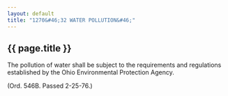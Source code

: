 ```yaml
---
layout: default 
title: "1270&#46;32 WATER POLLUTION&#46;"
---
```


{{ page.title }}
----------------

The pollution of water shall be subject to the requirements and
regulations established by the Ohio Environmental Protection Agency.

(Ord. 546B. Passed 2-25-76.)
